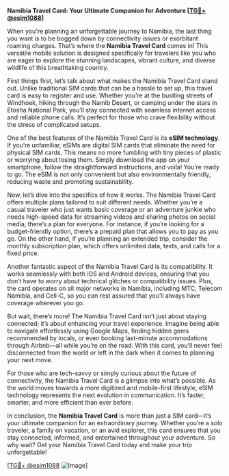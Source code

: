 **Namibia Travel Card: Your Ultimate Companion for Adventure [[TG💪+ @esim1088](https://t.me/s/esim1088)]**

When you're planning an unforgettable journey to Namibia, the last thing you want is to be bogged down by connectivity issues or exorbitant roaming charges. That’s where the **Namibia Travel Card** comes in! This versatile mobile solution is designed specifically for travelers like you who are eager to explore the stunning landscapes, vibrant culture, and diverse wildlife of this breathtaking country.

First things first, let’s talk about what makes the Namibia Travel Card stand out. Unlike traditional SIM cards that can be a hassle to set up, this travel card is easy to register and use. Whether you’re at the bustling streets of Windhoek, hiking through the Namib Desert, or camping under the stars in Etosha National Park, you’ll stay connected with seamless internet access and reliable phone calls. It’s perfect for those who crave flexibility without the stress of complicated setups.

One of the best features of the Namibia Travel Card is its **eSIM technology**. If you’re unfamiliar, eSIMs are digital SIM cards that eliminate the need for physical SIM cards. This means no more fumbling with tiny pieces of plastic or worrying about losing them. Simply download the app on your smartphone, follow the straightforward instructions, and voila! You’re ready to go. The eSIM is not only convenient but also environmentally friendly, reducing waste and promoting sustainability.

Now, let’s dive into the specifics of how it works. The Namibia Travel Card offers multiple plans tailored to suit different needs. Whether you’re a casual traveler who just wants basic coverage or an adventure junkie who needs high-speed data for streaming videos and sharing photos on social media, there’s a plan for everyone. For instance, if you’re looking for a budget-friendly option, there’s a prepaid plan that allows you to pay as you go. On the other hand, if you’re planning an extended trip, consider the monthly subscription plan, which offers unlimited data, texts, and calls for a fixed price.

Another fantastic aspect of the Namibia Travel Card is its compatibility. It works seamlessly with both iOS and Android devices, ensuring that you don’t have to worry about technical glitches or compatibility issues. Plus, the card operates on all major networks in Namibia, including MTC, Telecom Namibia, and Cell-C, so you can rest assured that you’ll always have coverage wherever you go.

But wait, there’s more! The Namibia Travel Card isn’t just about staying connected; it’s about enhancing your travel experience. Imagine being able to navigate effortlessly using Google Maps, finding hidden gems recommended by locals, or even booking last-minute accommodations through Airbnb—all while you’re on the road. With this card, you’ll never feel disconnected from the world or left in the dark when it comes to planning your next move.

For those who are tech-savvy or simply curious about the future of connectivity, the Namibia Travel Card is a glimpse into what’s possible. As the world moves towards a more digitized and mobile-first lifestyle, eSIM technology represents the next evolution in communication. It’s faster, smarter, and more efficient than ever before.

In conclusion, the **Namibia Travel Card** is more than just a SIM card—it’s your ultimate companion for an extraordinary journey. Whether you’re a solo traveler, a family on vacation, or an avid explorer, this card ensures that you stay connected, informed, and entertained throughout your adventure. So why wait? Get your Namibia Travel Card today and make your trip unforgettable!

[[TG💪+ @esim1088](https://t.me/s/esim1088) ![Image](https://i.postimg.cc/Y0z9fWf4/image.png)]